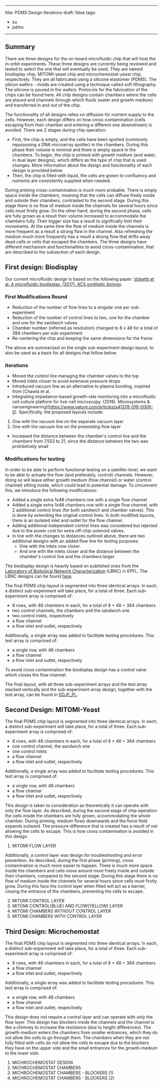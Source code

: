 
---
title: PDMS Design Iterations
draft: false
tags:
  - su
  - pdms
---

## Summary

There are three designs for the on-board microfluidic chip that will host the in-orbit experiments. These three designs are currently being reviewed and tested to select the one that will eventually be used. They are named biodisplay chip, MITOMI-yeast chip and microchemostat-yeast chip, respectively. They are all fabricated using a silicone elastomer (PDMS). The silicon wafers - molds are created using a technique called soft lithography. The silicone is poured in the wafers. Protocols for the fabrication of the chips can be found here. All chip designs contain chambers where the cells are placed and channels through which fluids (water and growth medium) and transferred in and out of the chip.

The functionality of all designs relies on diffusion for nutrient supply to the cells. However, each design differs on how cross-contamination (cells escaping from their chamber and entering a different one downstream) is avoided. There are 2 stages during chip operation:

- First, the chip is empty, and the cells have been spotted (commonly repurposing a DNA microarray spotter) in the chambers. During this phase their volume is minimal and there is empty space in the chambers. To begin, the chip is primed with growth medium (and water, in dual layer designs), which differs as the type of chip that is used changes. More information about the design and functionality of each design is provided below. 
- Then, the chip is filled with liquid, the cells are grown to confluency and nutrients are consistently supplied when needed.

During priming cross-contamination is much more probable. There is empty space inside the chambers, meaning that the cells can diffuse freely inside and outside their chambers, contrasted to the second stage. During this stage there is no flow of medium inside the channels for several hours since cells must firstly grow. On the other hand, during the second phase, cells are fully grown as a result their volume increased to accommodate the chambers fully. Their bigger size has a result to significally limit their movements. At the same time the flow of medium inside the channels is more frequent as a result a strong flow in the channel. Also refreshing the medium much more frequently has a result a strong flow that drifts away dead cells or cells that escaped the chambers. The three designs have different mechanism and functionalities to avoid cross-contamination, that are described to the subsection of each design.

## First design: Biodisplay 

Our current microfluidic design is based on the following paper: [Volpetti et al. A microfluidic biodisplay. (2017). ACS synthetic biology](https://pubs.acs.org/doi/abs/10.1021/acssynbio.7b00088).

### First Modifications Round

- Reduction of the number of flow lines to a singular one per sub-experiment
- Reduction of the number of control lines to two, one for the chamber and one for the sandwich valves
- Chamber number (referred as resolution) changed to 8 x 48 for a total of 384 chambers per sub-experiment
- Re-centering the chip and keeping the same dimensions for the frame

The above are summarized on the single sub-experiment design layout, to also be used as a basis for all designs that follow below.

### Iterations

- Moved the control line managing the chamber valves to the top
- Moved inlets closer to avoid extensive pressure drops
- Introduced vacuum line as an alternative to plasma bonding, inspired from [Chawla et al. 
- Integrating impedance-based growth-rate monitoring into a microfluidic cell culture platform for live-cell microscopy. (2018). Microsystems & nanoengineering](https://www.nature.com/articles/s41378-018-0006-5). Specifically, the proposed layouts include:
1. One with the vacuum line on the separate vacuum layer  
2. One with the vacuum line on the preexisting flow layer  
- Increased the distance between the chamber's control line and the chambers from 7.553 to 21, since the distance between the two was prohibitively small

### Modifications for testing

In order to be able to perform functional testing on a satellite-level, we want to be able to actuate the flow (and preferably, control) channels. However, doing so will leave either growth medium (flow channel) or water (control channel) sitting inside, which could lead to potential damage. To circumvent this, we introduce the following modifications:
- Added a single extra 1x48 chambers row with a single flow channel
- Added a single extra 1x48 chambers row with a single flow channel, with 2 additional control lines (for both sandwich and chamber valves). This is done by extending the original control lines. In both modified layouts, there is an isolated inlet and outlet for the flow channel.  
- Adding additional independent control lines was considered but rejected due to the power cost for extra off-chip solenoid valves.
- In line with the changes to distances outlined above, there are two additional designs with an added flow line for testing purposes:
  - One with the inlets now closer.
  - And one with the inlets closer and the distance between the chamber's control line and the chambers larger.

The biodisplay design is heavily based on published ones from the [Laboratory of Biological Network Characterization](http://lbnc.epfl.ch/index.html) (LBNC) in EPFL. The LBNC designs can be found [here](http://lbnc.epfl.ch/microfluidic_designs.html). 

The final PDMS chip layout is segmented into three identical arrays. In each, a distinct sub-experiment will take place, for a total of three. Each sub-experiment array is comprised of:

- 8 rows, with 48 chambers in each, for a total of 8 × 48 = 384 chambers
- two control channels, the chambers and the sandwich one
- two control inlets, respectively
- a flow channel
- a flow inlet and outlet, respectively

Additionally, a single array was added to facilitate testing procedures. This test array
is comprised of:

- a single row, with 48 chambers
- a flow channel
- a flow inlet and outlet, respectively

To avoid cross contamination the biodisplay design has a control valve which closes the flow channel.

The final layout, with all three sub-experiment arrays and the test array stacked vertically and the sub-experiment array design, together with the test array, can be found in [DDJF_PL](https://gitlab.com/acubesat/documentation/cdr-public/-/blob/master/DDJF/DDJF_PL.pdf?expanded=true&viewer=rich).

## Second Design: MITOMI-Yeast

The final PDMS chip layout is segmented into three identical arrays. In each, a distinct sub-experiment will take place, for a total of three. Each sub-experiment array is comprised of:

- 8 rows, with 48 chambers in each, for a total of 8 × 48 = 384 chambers
- one control channel, the sandwich one
- one control inlets
- a flow channel
- a flow inlet and outlet, respectively

Additionally, a single array was added to facilitate testing procedures. This test array
is comprised of:

- a single row, with 48 chambers
- a flow channel
- a flow inlet and outlet, respectively

This design is taken to consideration as theoretically it can operate with only the flow layer. As described, during the second stage of chip operation the cells inside the chambers are fully grown, accommodating the whole chamber. During priming, medium flows downwards and the force field expands outward. The pressure difference that is created has a result of not allowing the cells to escape. This is how cross contamination is avoided in this design.

1. MITOMI FLOW LAYER

Additionally, a control layer was design for troubleshooting and error prevention. As described, during the first phase (priming), cross contamination is much more easier to happen. There is much more space inside the chambers and cells move around more freely inside and outside their chambers, compared to the second stage. During this stage there is no flow of medium inside the channels for several hours since cells must firstly grow. During this face the control layer when filled will act as a barrier, closing the entrance of the chambers, preventing the cells to escape.

2. MITOMI CONTROL LAYER
3. MITOMI CONTROL(BLUE) AND FLOW(YELLOW) LAYER
4. MITOMI CHAMBERS WITHOUT CONTROL LAYER
5. MITOMI CHAMBERS WITH CONTROL LAYER

## Third Design: Microchemostat

The final PDMS chip layout is segmented into three identical arrays. In each, a distinct sub-experiment will take place, for a total of three. Each sub-experiment array is comprised of:

- 8 rows, with 48 chambers in each, for a total of 8 × 48 = 384 chambers
- a flow channel
- a flow inlet and outlet, respectively

Additionally, a single array was added to facilitate testing procedures. This test array
is comprised of:

- a single row, with 48 chambers
- a flow channel
- a flow inlet and outlet, respectively

This design does not require a control layer and can operate with only the flow layer. This design has blockers inside the channels and the channel is like a chimney to increase the resistance (due to height differences). The growth-medium enters the chambers from smaller entrances, which they do not allow the cells to go through them. The chambers when they are not fully filled with cells do not allow the cells to escape due to the blockers they have on the upper side and the small entrances for the growth-medium to the lower side.

1. MICHROCHEMOSTAT DESIGN
2.  MICHROCHEMOSTAT CHAMBERS
3.  MICHROCHEMOSTAT CHAMBERS - BLOCKERS (1)
4.  MICHROCHEMOSTAT CHAMBERS - BLOCKERS (2)
